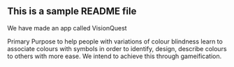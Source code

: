 ## This is a sample README file
We have made an app called VisionQuest 

Primary Purpose
to help people with variations of colour blindness learn to associate colours with symbols in order to identify, design, describe colours to others with more ease. We intend to achieve this through gameification. 

